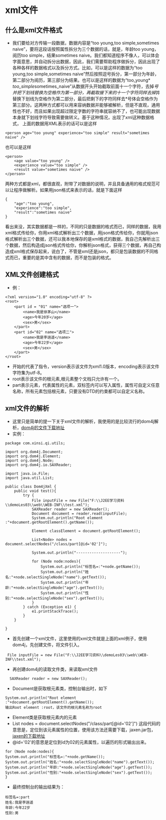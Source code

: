 # xml文件
## 什么是xml文件格式
- 我们要给对方传输一段数据，数据内容是“too young,too simple,sometimes naive”，要将这段话按照属性拆分为三个数据的话，就是，年龄too young，阅历too simple，结果sometimes naive。我们都知道程序不像人，可以体会字面意思，并自动拆分出数据，因此，我们需要帮助程序做拆分，因此出现了各种各样的数据格式以及拆分方式。比如，可以是这样的数据为“too young,too simple,sometimes naive”然后按照逗号拆分，第一部分为年龄，第二部分为阅历，第三部分为结果。也可以是这样的数据为“too_young* *too_simple*sometimes_naive”从数据开头开始截取前面十一个字符，去掉*号并把下划线替换为空格作为第一部分，再截取接下来的十一个字符同样去掉*并替换下划线为空格作为第二部分，最后把剩下的字符同样去*号体会空格作为第三部分。这两种方式都可以用来容纳数据并能够被解析，但是不直观，通用性也不好，而且如果出现超过限定字数的字符串就容纳不了，也可能出现数据本身就下划线字符导致需要做转义。基于这种情况，出现了xml这种数据格式， 上面的数据用XML表示的话可以是这样
```
<person age="too young" experience="too simple" result="sometimes naive" />
```
也可以是这样
```
<person>
    <age value="too young" />
    <experience value="too simple" />
    <result value="sometimes naive" />
</person>
```
两种方式都是xml，都很直观，附带了对数据的说明，并且具备通用的格式规范可以让程序做解析。如果用json格式来表示的话，就是下面这样
```
{
    "age":"too young",
    "experience":"too simple",
    "result":"sometimes naive"
}
```
看出来没，其实数据都是一样的，不同的只是数据的格式而已，同样的数据，我用xml格式传给你，你用xml格式解析出三个数据，用json格式传给你，你就用json格式解析出三个数据，还可以我本地保存的是xml格式的数据，我自己先解析出三个数据，然后构造成json格式传给你，你解析json格式，获得三个数据，再自己构造成xml格式保存起来，说白了，不管是xml还是json，都只是包装数据的不同格式而已，重要的是其中含有的数据，而不是包装的格式。
## XML文件创建格式
- 例：
```
<?xml version="1.0" encoding="utf-8" ?>
<root>
    <part id = "01" name="选项一">
        <name>我是徐茅山</name>
        <age>今年20岁</age>
        <sex>男</sex>
    </part>
    <part id="02" name="选项二">
        <name>我是李逍遥</name>
        <age>今年22岁</age>
        <sex>男</sex>
    </part>
</root>
``` 
- 开始的<?xml version="1.0" encoding="utf-8" ?>代表了指令，version表示该文件为xml1.0版本，encoding表示该文件字符集为utf-8。
- root表示该文件的根元素,根元素整个文档只允许有一个。
- part表示元素，代表属性的元素，双标签内可以写入属性，属性可自定义任意名称，所有元素包括根元素，只要没有DTD的约束都可以自定义名称。

## xml文件的解析
- 这里只是简单的提一下关于xml文件的解析，我使用的是比较流行的dom4j解析，[dom4j的文件下载地址]("https://dom4j.github.io/")
- 实例：
```
package com.xinsi.qi.utils;

import org.dom4j.Document;
import org.dom4j.Element;
import org.dom4j.Node;
import org.dom4j.io.SAXReader;

import java.io.File;
import java.util.List;

public class Dom4jXml {
    public void test(){
        try {
            File inputFile = new File("F:\\J2EE学习资料\\demoLes03\\web\\WEB-INF\\test.xml");
            SAXReader reader = new SAXReader();
            Document document = reader.read(inputFile);
            System.out.println("Root element :"+document.getRootElement().getName());

            Element classElement = document.getRootElement();

            List<Node> nodes = document.selectNodes("/class/part[@id='02']");

            System.out.println("--------------------");

            for (Node node:nodes){
                System.out.println("标签名=:"+node.getName());
                System.out.println("姓名:"+node.selectSingleNode("name").getText());
                System.out.println("年龄:"+node.selectSingleNode("age").getText());
                System.out.println("性别:"+node.selectSingleNode("sex").getText());
            }
        } catch (Exception e1) {
            e1.printStackTrace();
        }
    }

}
```
- 首先创建一个xml文件，这里使用的xml文件就是上面的xml例子，使用dom4j，先创建文件，将文件引入。
```
 File inputFile = new File("F:\\J2EE学习资料\\demoLes03\\web\\WEB-INF\\test.xml");
```
- 再创建dom4j的读取文件类，来读取xml文件
```
  SAXReader reader = new SAXReader();
```
- Document是获取根元素类，控制台输出时，如下
```
System.out.println("Root element :"+document.getRootElement().getName());
输出Root element :root，该文件的根元素名称为root
```
- Element类是获取根元素内的元素
- List<Node> nodes = document.selectNodes("/class/part[@id='02']") 这段代码的意思是，定位到该元素属性的位置，使用该方法还需要下载，jaxen.jar包，[jaxen的下载地址](http://www.java2s.com/Code/Jar/j/Downloadjaxen113jar.htm)
- @id='02'的意思是定位到id为02的元素属性，以遍历的形式输出出来。

```
for (Node node:nodes){
System.out.println("标签名=:"+node.getName());
System.out.println("姓名:"+node.selectSingleNode("name").getText());
System.out.println("年龄:"+node.selectSingleNode("age").getText());
System.out.println("性别:"+node.selectSingleNode("sex").getText());
}
```
- 最终控制台的输出结果为：

```
标签名=:part
姓名:我是李逍遥
年龄:今年22岁
性别:男
```








